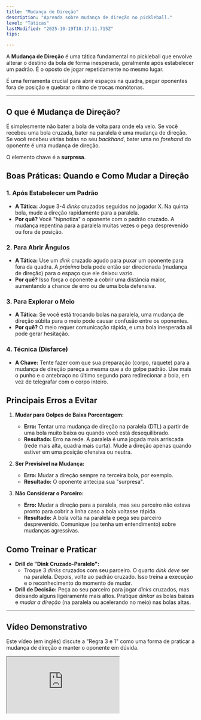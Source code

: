 ```yaml
---
title: "Mudança de Direção"
description: "Aprenda sobre mudança de direção no pickleball."
level: "Táticas"
lastModified: "2025-10-19T18:17:11.715Z"
tips:

---
```


A **Mudança de Direção** é uma tática fundamental no pickleball que envolve alterar o destino da bola de forma inesperada, geralmente após estabelecer um padrão. É o oposto de jogar repetidamente no mesmo lugar.

É uma ferramenta crucial para abrir espaços na quadra, pegar oponentes fora de posição e quebrar o ritmo de trocas monótonas.

---

## O que é Mudança de Direção?

É simplesmente não bater a bola de volta para onde ela veio. Se você recebeu uma bola cruzada, bater na paralela é uma mudança de direção. Se você recebeu várias bolas no seu *backhand*, bater uma no *forehand* do oponente é uma mudança de direção.

O elemento chave é a **surpresa**.

## Boas Práticas: Quando e Como Mudar a Direção

### 1. Após Estabelecer um Padrão
* **A Tática:** Jogue 3-4 *dinks* cruzados seguidos no jogador X. Na quinta bola, mude a direção rapidamente para a paralela.
* **Por quê?** Você "hipnotiza" o oponente com o padrão cruzado. A mudança repentina para a paralela muitas vezes o pega desprevenido ou fora de posição.

### 2. Para Abrir Ângulos
* **A Tática:** Use um *dink* cruzado agudo para puxar um oponente para fora da quadra. A *próxima* bola pode então ser direcionada (mudança de direção) para o espaço que ele deixou vazio.
* **Por quê?** Isso força o oponente a cobrir uma distância maior, aumentando a chance de erro ou de uma bola defensiva.

### 3. Para Explorar o Meio
* **A Tática:** Se você está trocando bolas na paralela, uma mudança de direção súbita para o meio pode causar confusão entre os oponentes.
* **Por quê?** O meio requer comunicação rápida, e uma bola inesperada ali pode gerar hesitação.

### 4. Técnica (Disfarce)
* **A Chave:** Tente fazer com que sua preparação (corpo, raquete) para a mudança de direção pareça a mesma que a do golpe padrão. Use mais o punho e o antebraço no último segundo para redirecionar a bola, em vez de telegrafar com o corpo inteiro.

## Principais Erros a Evitar

1.  **Mudar para Golpes de Baixa Porcentagem:**
    * **Erro:** Tentar uma mudança de direção na paralela (DTL) a partir de uma bola muito baixa ou quando você está desequilibrado.
    * **Resultado:** Erro na rede. A paralela é uma jogada mais arriscada (rede mais alta, quadra mais curta). Mude a direção apenas quando estiver em uma posição ofensiva ou neutra.

2.  **Ser Previsível na Mudança:**
    * **Erro:** Mudar a direção sempre na terceira bola, por exemplo.
    * **Resultado:** O oponente antecipa sua "surpresa".

3.  **Não Considerar o Parceiro:**
    * **Erro:** Mudar a direção para a paralela, mas seu parceiro não estava pronto para cobrir a linha caso a bola voltasse rápida.
    * **Resultado:** A bola volta na paralela e pega seu parceiro desprevenido. Comunique (ou tenha um entendimento) sobre mudanças agressivas.

## Como Treinar e Praticar

* **Drill de "Dink Cruzado-Paralelo":**
    * Troque 3 *dinks* cruzados com seu parceiro. O quarto *dink* *deve* ser na paralela. Depois, volte ao padrão cruzado. Isso treina a execução e o reconhecimento do momento de mudar.
* **Drill de Decisão:** Peça ao seu parceiro para jogar *dinks* cruzados, mas deixando alguns ligeiramente mais altos. Pratique *dinkar* as bolas baixas e *mudar a direção* (na paralela ou acelerando no meio) nas bolas altas.

---

## Vídeo Demonstrativo

Este vídeo (em inglês) discute a "Regra 3 e 1" como uma forma de praticar a mudança de direção e manter o oponente em dúvida.

<div class="youtube-video">
  <iframe 
    src="https://www.youtube.com/embed/sU1cEyf7SsQ?rel=0&modestbranding=1&fs=1&cc_load_policy=1" 
    title="The 3:1 Rule Will Keep Your Opponents Guessing (YouTube)" 
    allow="accelerometer; autoplay; clipboard-write; encrypted-media; gyroscope; picture-in-picture" 
    allowfullscreen>
  </iframe>
</div>